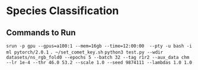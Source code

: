 # Species Classification
## Commands to Run
`srun -p gpu --gpus=a100:1 --mem=16gb --time=12:00:00  --pty -u bash -i`
`ml pytorch/2.0.1`
`. ~/set_comet_key.sh` 
`python3 test.py --wdir datasets/ns_rgb_fold0 --epochs 5 --batch 32 --tag r1r2 --aux_data chm --lr 1e-4 --thr 46.0 53.2 --scale 1.0 --seed 9874111 --lambdas 1.0 1.0`
